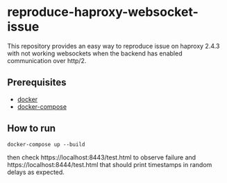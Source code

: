 # reproduce-haproxy-websocket-issue

This repository provides an easy way to reproduce issue on haproxy 2.4.3 with not working websockets when the backend has enabled communication over http/2.

## Prerequisites

* [docker](https://docs.docker.com/engine/install/ubuntu/)
* [docker-compose](https://docs.docker.com/compose/install/)

## How to run

```
docker-compose up --build
```

then check https://localhost:8443/test.html to observe failure and https://localhost:8444/test.html that should print timestamps in random delays as expected.